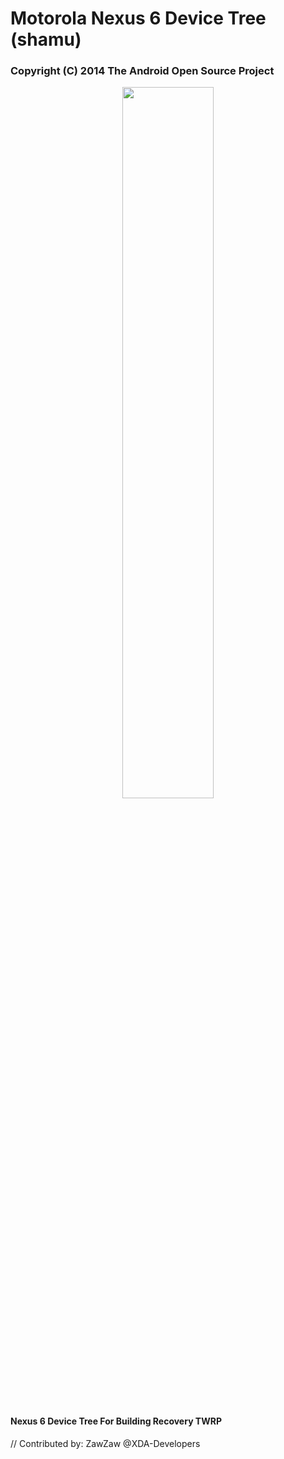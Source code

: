 # Motorola Nexus 6 Device Tree (shamu)

### Copyright (C) 2014 The Android Open Source Project

<center><img src="https://www.motorola.ca/sites/default/files/styles/12_cols_mobile_2x/public/library/ca-fr/products/nexus-6/MOTO-NEXUS-HERO-CARD-540w0ftz8d8.png?itok=IqtW_dc8&timestamp=1469205051" height="54%" width="54%;"/></center>

#### Nexus 6 Device Tree For Building Recovery TWRP

// Contributed by: ZawZaw @XDA-Developers

